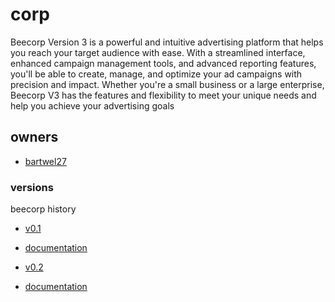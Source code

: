 # corp
Beecorp Version 3 is a powerful and intuitive advertising platform that helps you reach your target audience with ease. With a streamlined interface, enhanced campaign management tools, and advanced reporting features, you'll be able to create, manage, and optimize your ad campaigns with precision and impact. Whether you're a small business or a large enterprise, Beecorp V3 has the features and flexibility to meet your unique needs and help you achieve your advertising goals

## owners
- [bartwel27](https://github.com/bartwel27)

### versions
beecorp history
- [v0.1](https://bee02.github.io/v0.1)
- [documentation](https://github.com/bee02/v0.1/)

- [v0.2](https://bee02.github.io/v0.2)
- [documentation](https://github.com/bee02/v0.2/)
